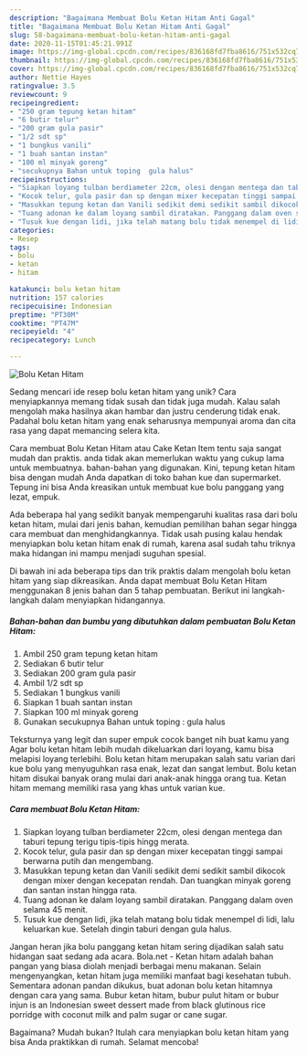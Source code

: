 ```yaml
---
description: "Bagaimana Membuat Bolu Ketan Hitam Anti Gagal"
title: "Bagaimana Membuat Bolu Ketan Hitam Anti Gagal"
slug: 58-bagaimana-membuat-bolu-ketan-hitam-anti-gagal
date: 2020-11-15T01:45:21.991Z
image: https://img-global.cpcdn.com/recipes/836168fd7fba8616/751x532cq70/bolu-ketan-hitam-foto-resep-utama.jpg
thumbnail: https://img-global.cpcdn.com/recipes/836168fd7fba8616/751x532cq70/bolu-ketan-hitam-foto-resep-utama.jpg
cover: https://img-global.cpcdn.com/recipes/836168fd7fba8616/751x532cq70/bolu-ketan-hitam-foto-resep-utama.jpg
author: Nettie Hayes
ratingvalue: 3.5
reviewcount: 9
recipeingredient:
- "250 gram tepung ketan hitam"
- "6 butir telur"
- "200 gram gula pasir"
- "1/2 sdt sp"
- "1 bungkus vanili"
- "1 buah santan instan"
- "100 ml minyak goreng"
- "secukupnya Bahan untuk toping  gula halus"
recipeinstructions:
- "Siapkan loyang tulban berdiameter 22cm, olesi dengan mentega dan taburi tepung terigu tipis-tipis hingg merata."
- "Kocok telur, gula pasir dan sp dengan mixer kecepatan tinggi sampai berwarna putih dan mengembang."
- "Masukkan tepung ketan dan Vanili sedikit demi sedikit sambil dikocok dengan mixer dengan kecepatan rendah. Dan tuangkan minyak goreng dan santan instan hingga rata."
- "Tuang adonan ke dalam loyang sambil diratakan. Panggang dalam oven selama 45 menit."
- "Tusuk kue dengan lidi, jika telah matang bolu tidak menempel di lidi, lalu keluarkan kue. Setelah dingin taburi dengan gula halus."
categories:
- Resep
tags:
- bolu
- ketan
- hitam

katakunci: bolu ketan hitam 
nutrition: 157 calories
recipecuisine: Indonesian
preptime: "PT30M"
cooktime: "PT47M"
recipeyield: "4"
recipecategory: Lunch

---
```



![Bolu Ketan Hitam](https://img-global.cpcdn.com/recipes/836168fd7fba8616/751x532cq70/bolu-ketan-hitam-foto-resep-utama.jpg)

Sedang mencari ide resep bolu ketan hitam yang unik? Cara menyiapkannya memang tidak susah dan tidak juga mudah. Kalau salah mengolah maka hasilnya akan hambar dan justru cenderung tidak enak. Padahal bolu ketan hitam yang enak seharusnya mempunyai aroma dan cita rasa yang dapat memancing selera kita.

Cara membuat Bolu Ketan Hitam atau Cake Ketan Item tentu saja sangat mudah dan praktis. anda tidak akan memerlukan waktu yang cukup lama untuk membuatnya. bahan-bahan yang digunakan. Kini, tepung ketan hitam bisa dengan mudah Anda dapatkan di toko bahan kue dan supermarket. Tepung ini bisa Anda kreasikan untuk membuat kue bolu panggang yang lezat, empuk.

Ada beberapa hal yang sedikit banyak mempengaruhi kualitas rasa dari bolu ketan hitam, mulai dari jenis bahan, kemudian pemilihan bahan segar hingga cara membuat dan menghidangkannya. Tidak usah pusing kalau hendak menyiapkan bolu ketan hitam enak di rumah, karena asal sudah tahu triknya maka hidangan ini mampu menjadi suguhan spesial.


Di bawah ini ada beberapa tips dan trik praktis dalam mengolah bolu ketan hitam yang siap dikreasikan. Anda dapat membuat Bolu Ketan Hitam menggunakan 8 jenis bahan dan 5 tahap pembuatan. Berikut ini langkah-langkah dalam menyiapkan hidangannya.

<!--inarticleads1-->

##### Bahan-bahan dan bumbu yang dibutuhkan dalam pembuatan Bolu Ketan Hitam:

1. Ambil 250 gram tepung ketan hitam
1. Sediakan 6 butir telur
1. Sediakan 200 gram gula pasir
1. Ambil 1/2 sdt sp
1. Sediakan 1 bungkus vanili
1. Siapkan 1 buah santan instan
1. Siapkan 100 ml minyak goreng
1. Gunakan secukupnya Bahan untuk toping : gula halus


Teksturnya yang legit dan super empuk cocok banget nih buat kamu yang Agar bolu ketan hitam lebih mudah dikeluarkan dari loyang, kamu bisa melapisi loyang terlebihi. Bolu ketan hitam merupakan salah satu varian dari kue bolu yang menyuguhkan rasa enak, lezat dan sangat lembut. Bolu ketan hitam disukai banyak orang mulai dari anak-anak hingga orang tua. Ketan hitam memang memiliki rasa yang khas untuk varian kue. 

<!--inarticleads2-->

##### Cara membuat Bolu Ketan Hitam:

1. Siapkan loyang tulban berdiameter 22cm, olesi dengan mentega dan taburi tepung terigu tipis-tipis hingg merata.
1. Kocok telur, gula pasir dan sp dengan mixer kecepatan tinggi sampai berwarna putih dan mengembang.
1. Masukkan tepung ketan dan Vanili sedikit demi sedikit sambil dikocok dengan mixer dengan kecepatan rendah. Dan tuangkan minyak goreng dan santan instan hingga rata.
1. Tuang adonan ke dalam loyang sambil diratakan. Panggang dalam oven selama 45 menit.
1. Tusuk kue dengan lidi, jika telah matang bolu tidak menempel di lidi, lalu keluarkan kue. Setelah dingin taburi dengan gula halus.


Jangan heran jika bolu panggang ketan hitam sering dijadikan salah satu hidangan saat sedang ada acara. Bola.net - Ketan hitam adalah bahan pangan yang biasa diolah menjadi berbagai menu makanan. Selain mengenyangkan, ketan hitam juga memiliki manfaat bagi kesehatan tubuh. Sementara adonan pandan dikukus, buat adonan bolu ketan hitamnya dengan cara yang sama. Bubur ketan hitam, bubur pulut hitam or bubur injun is an Indonesian sweet dessert made from black glutinous rice porridge with coconut milk and palm sugar or cane sugar. 

Bagaimana? Mudah bukan? Itulah cara menyiapkan bolu ketan hitam yang bisa Anda praktikkan di rumah. Selamat mencoba!
